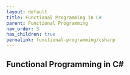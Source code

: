 ```yaml
---
layout: default
title: Functional Programming in C#
parent: Functional Programming
nav_order: 3
has_children: true
permalink: functional-programming/csharp
---
```


## Functional Programming in C#